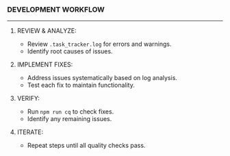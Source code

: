 ### DEVELOPMENT WORKFLOW

---

1. REVIEW & ANALYZE:

   - Review `.task_tracker.log` for errors and warnings.
   - Identify root causes of issues.

2. IMPLEMENT FIXES:

   - Address issues systematically based on log analysis.
   - Test each fix to maintain functionality.

3. VERIFY:

   - Run `npm run cq` to check fixes.
   - Identify any remaining issues.

4. ITERATE:
   - Repeat steps until all quality checks pass.
